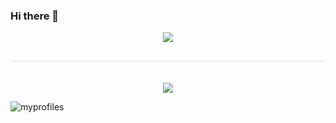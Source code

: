 ### Hi there 👋

<div align= "center">
    <img src="https://capsule-render.vercel.app/api?type=waving&color=auto&height=120&text=&animation=&fontColor=000000&fontSize=70" />
    </div>
    <div align= "center">
    <h2 style="border-bottom: 1px solid #d8dee4; color: #282d33;">   </h2> <br> 
    <div style="margin: 0 auto; text-align: center;" align= "center"> <img src="https://img.shields.io/badge/Github-181717?style=plastic&logo=Github&logoColor=white">
          </div>
    </div>
    


    

![myprofiles](https://github-readme-stats.vercel.app/api?username=seongeun223&theme=blue-green)

    
